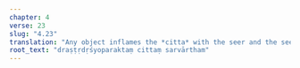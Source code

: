 ```yaml
---
chapter: 4
verse: 23
slug: "4.23"
translation: "Any object inflames the *citta* with the seer and the seen."
root_text: "draṣṭṛdṛśyoparaktaṃ cittaṃ sarvārtham"
---
```


